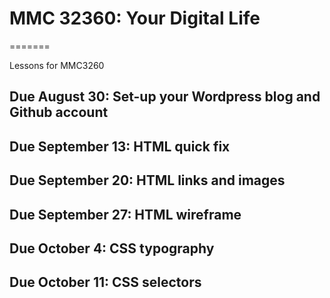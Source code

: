 # MMC 32360: Your Digital Life
=======

Lessons for MMC3260

## Due August 30: Set-up your Wordpress blog and Github account

## Due September 13: HTML quick fix

## Due September 20: HTML links and images

## Due September 27: HTML wireframe

## Due October 4: CSS typography

## Due October 11: CSS selectors